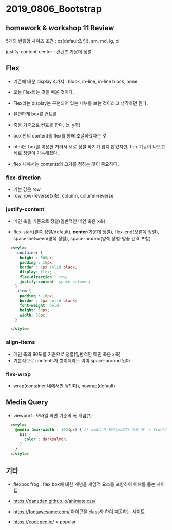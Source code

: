 # 2019_0806_Bootstrap

## homework & workshop 11 Review

5개의 반응형 사이즈 조건 : xs(default값임), sm, md, lg, xl

justify-content-center : 컨텐츠 가운데 정렬



## Flex

- 기존에 배운 display 4가지 :  block, in-line, in-line block, none
- 오늘 Flex라는 것을 배울 것이다.

- Flex라는 display는 구현되어 있는 내부를 보는 것이라고 생각하면 된다.
- 유연하게 box를 컨트롤
- 축을 기준으로 컨트롤 한다. (x, y축)

- box 안의 content를 flex를 통해 조절하겠다는 것
- html은 box를 이용한 거라서 세로 정렬 하기가 쉽지 않았지만, flex 기능이 나오고 세로 정렬이 가능해졌다.
- flex 내에서는 contents의 크기를 정하는 것이 중요하다.



### flex-direction

- 기본 값은 row
- row, row-reverse(x축), column, column-reverse



### justify-content

- 메인 축을 기준으로 정렬(일반적인 메인 축은 x축)

- flex-start(왼쪽 정렬/default), **center**(가운데 정렬), flex-end(오른쪽 정렬), space-between(양쪽 정렬), space-around(양쪽 정렬-양끝 간격 포함)

```html
  <style>
    .container {
      height : 800px;
      padding : 16px;
      border : 2px solid black;
      display: flex;
      flex-direction : row;
      justify-content: space-between;
    }
    .item {
      padding : 16px;
      border : 2px solid black;
      font-weight: bold;
      height: 50px;
      width: 50px;
    }

  </style>
```



### align-items

- 메인 축의 90도를 기준으로 정렬(일반적인 메인 축은 x축)
- 기본적으로 contents가 쌓이더라도 이미 space-around 된다.



### flex-wrap

- wrap(container 내에서만 쌓인다), nowrap(default)



## Media Query

- viewport : 모바일 화면 기준의 폭 개념(?)

```html
  <style>
    @media (max-width : 1024px) { /* width가 1024px보다 작을 때 -> True*/
      h1{
        color : darksalmon;
      }
    }
  </style>
```



## 기타

- flexbox frog : flex box에 대한 개념을 게임적 요소를 포함하여 이해를 돕는 사이트

- https://daneden.github.io/animate.css/
- https://fontawesome.com/ 아이콘을 class화 하여 제공하는 사이트
- https://codepen.io/ > popular